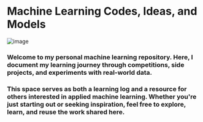 # Machine Learning Codes, Ideas, and Models
![image](https://github.com/user-attachments/assets/868c1825-b66c-4d9d-8859-4ccb88a9bb4c)

### Welcome to my personal machine learning repository. Here, I document my learning journey through competitions, side projects, and experiments with real-world data.

### This space serves as both a learning log and a resource for others interested in applied machine learning. Whether you're just starting out or seeking inspiration, feel free to explore, learn, and reuse the work shared here.
